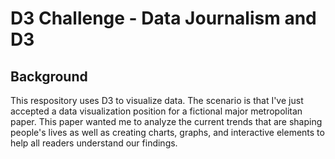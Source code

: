 # D3 Challenge - Data Journalism and D3

## Background

This respository uses D3 to visualize data. The scenario is that I've just accepted a data visualization position for a fictional major metropolitan paper. This paper wanted me to analyze the current trends that are shaping people's lives as well as creating charts, graphs, and interactive elements to help all readers understand our findings. 